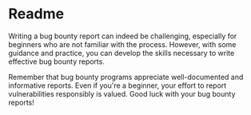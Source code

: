 # Readme
Writing a bug bounty report can indeed be challenging, especially for beginners who are not familiar with the process. However, with some guidance and practice, you can develop the skills necessary to write effective bug bounty reports. 

Remember that bug bounty programs appreciate well-documented and informative reports. Even if you're a beginner, your effort to report vulnerabilities responsibly is valued. Good luck with your bug bounty reports!
